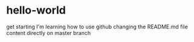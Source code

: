 # hello-world
get starting
I'm learning how to use github
changing the README.md file content directly on master branch

